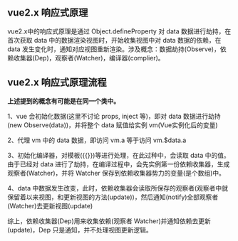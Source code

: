 ## vue2.x 响应式原理
vue2.x中的响应式原理是通过 Object.defineProperty 对 data 数据进行劫持，在首次获取 data 中的数据渲染视图时，开始收集视图中对 data 数据的依赖，在 data 发生变化时，通知对应视图重新渲染。涉及概念：数据劫持(Observe)，依赖收集器(Dep)，观察者(Watcher)，编译器(complier)。

## vue2.x 响应式原理流程
**上述提到的概念有可能是在同一个类中。**

1、vue 会初始化数据(这里不讨论 props, inject 等)，即对 data 数据进行劫持(new Observe(data))，并将整个 data 赋值给实例 vm(Vue实例化后的变量)

2、代理 vm 中的 data 数据，即访问 vm.a 等于访问 vm.$data.a

3、初始化编译器，对模板({{}})等进行处理，在此过种中，会读取 data 中的值。由于已经对 data 进行了劫持，在编译过程中，会先实例第一份依赖收集器，生成观察者(Watcher)，并将 Watcher 保存到依赖收集器势力的变量(是个数组)中。

4、data 中数据发生改变，此时，依赖收集器会读取所保存的观察者(观察者中就保留着以来视图，和更新视图的方法(update))，然后通知(notify)全部观察者(Watcher)去更新视图(update)

综上，依赖收集器(Dep)用来收集依赖(观察者 Watcher)并通知依赖去更新(update)，Dep 只是通知，并不处理视图更新逻辑。


